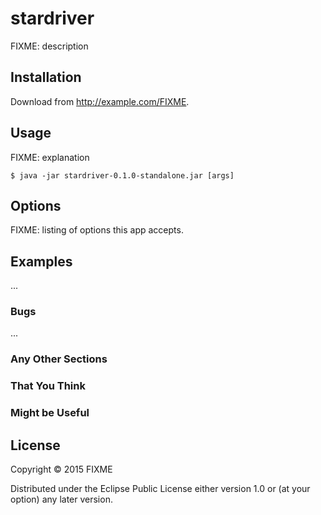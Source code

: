 # stardriver

FIXME: description

## Installation

Download from http://example.com/FIXME.

## Usage

FIXME: explanation

    $ java -jar stardriver-0.1.0-standalone.jar [args]

## Options

FIXME: listing of options this app accepts.

## Examples

...

### Bugs

...

### Any Other Sections
### That You Think
### Might be Useful

## License

Copyright © 2015 FIXME

Distributed under the Eclipse Public License either version 1.0 or (at
your option) any later version.
